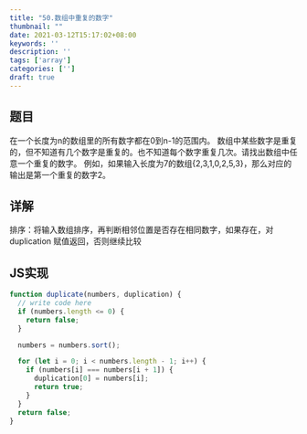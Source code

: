 ```yaml
---
title: "50.数组中重复的数字"
thumbnail: ""
date: 2021-03-12T15:17:02+08:00
keywords: ''
description: ''
tags: ['array']
categories: ['']
draft: true
---
```


## 题目

在一个长度为n的数组里的所有数字都在0到n-1的范围内。 数组中某些数字是重复的，但不知道有几个数字是重复的。也不知道每个数字重复几次。请找出数组中任意一个重复的数字。 例如，如果输入长度为7的数组{2,3,1,0,2,5,3}，那么对应的输出是第一个重复的数字2。

## 详解

排序：将输入数组排序，再判断相邻位置是否存在相同数字，如果存在，对 duplication 赋值返回，否则继续比较

## JS实现

```javascript
function duplicate(numbers, duplication) {
  // write code here
  if (numbers.length <= 0) {
    return false;
  }

  numbers = numbers.sort();

  for (let i = 0; i < numbers.length - 1; i++) {
    if (numbers[i] === numbers[i + 1]) {
      duplication[0] = numbers[i];
      return true;
    }
  }
  return false;
}
```